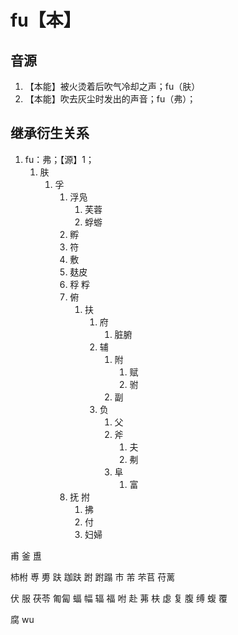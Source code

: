 # fu【本】

## 音源

1. 【本能】被火烫着后吹气冷却之声；fu（肤）
2. 【本能】吹去灰尘时发出的声音；fu（弗）；

## 继承衍生关系

1. fu：弗；【源】1；
   1. 肤
      1. 孚
         1. 浮凫
            1. 芙蓉
            2. 蜉蝣
         2. 孵
         3. 符
         4. 敷
         5. 麸皮
         6. 稃 粰
         7. 俯
            1. 扶
               1. 府
                  1. 脏腑
               2. 辅
                  1. 附
                     1. 赋
                     2. 驸
                  2. 副
               3. 负
                  1. 父
                  2. 斧
                     1. 夫
                     2. 刜
                  3. 阜
                     1. 富
         8. 抚 拊
            1. 拂
            2. 付
            3. 妇婦


甫
釜 盙

杮柎
尃
旉 
趺 跏趺
跗 跗蹋
巿
芾
芣苢
苻蓠





伏
服
茯苓
匍匐
蝠
幅
辐
福
咐
赴
茀
枎
虙
复
腹
缚
蝮
覆



腐 wu





